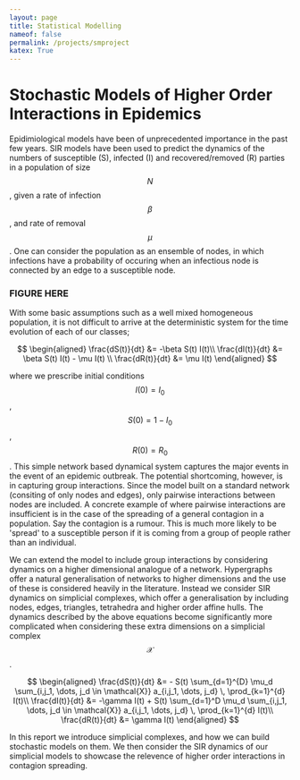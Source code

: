 ```yaml
---
layout: page
title: Statistical Modelling
nameof: false
permalink: /projects/smproject
katex: True
---
```



# Stochastic Models of Higher Order Interactions in Epidemics
Epidimiological models have been of unprecedented importance in the past few years. SIR models have been used to predict the dynamics of the numbers of susceptible (S), infected (I) and recovered/removed (R) parties in a population of size $$N$$, given a rate of infection $$\beta$$, and rate of removal $$\mu$$. One can consider the population as an ensemble of nodes, in which infections have a probability of occuring when an infectious node is connected by an edge to a susceptible node. 

### FIGURE HERE

With some basic assumptions such as a well mixed homogeneous population, it is not difficult to arrive at the deterministic system for the time evolution of each of our classes; 

$$
\begin{aligned}
	 \frac{dS(t)}{dt} &= -\beta S(t) I(t)\\
	 \frac{dI(t)}{dt} &= \beta S(t) I(t) - \mu I(t) \\
	\frac{dR(t)}{dt} &= \mu I(t)
\end{aligned}
$$

where we prescribe initial conditions $$I(0) = I_0$$, $$S(0) = 1-I_0$$, $$R(0) = R_0$$. This simple network based dynamical system captures the major events in the event of an epidemic outbreak. The potential shortcoming, however, is in capturing group interactions. Since the model built on a standard network (consiting of only nodes and edges), only pairwise interactions between nodes are included. A concrete example of where pairwise interactions are insufficient is in the case of the spreading of a general contagion in a population. Say the contagion is a rumour. This is much more likely to be 'spread' to a susceptible person if it is coming from a group of people rather than an individual. 

We can extend the model to include group interactions by considering dynamics on a higher dimensional analogue of a network. Hypergraphs offer a natural generalisation of networks to higher dimensions and the use of these is considered heavily in the literature. Instead we consider SIR dynamics on simplicial complexes, which offer a generalisation by including nodes, edges, triangles, tetrahedra and higher order affine hulls. The dynamics described by the above equations become significantly more complicated when considering these extra dimensions on a simplicial complex $$\mathcal{X}$$. 

$$
\begin{aligned}
	 \frac{dS(t)}{dt} &=  - S(t) \sum_{d=1}^{D} \mu_d \sum_{i,j_1, \dots, j_d \in \mathcal{X}} a_{i,j_1, \dots, j_d} \, \prod_{k=1}^{d} I(t)\\
	 \frac{dI(t)}{dt} &= -\gamma I(t) + S(t) \sum_{d=1}^D \mu_d \sum_{i,j_1, \dots, j_d \in \mathcal{X}} a_{i,j_1, \dots, j_d} \, \prod_{k=1}^{d} I(t)\\
	\frac{dR(t)}{dt} &= \gamma I(t)
\end{aligned}
$$

In this report we introduce simplicial complexes, and how we can build stochastic models on them. We then consider the SIR dynamics of our simplicial models to showcase the relevence of higher order interactions in contagion spreading. 